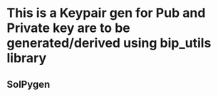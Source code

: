 # This is a Keypair gen for Pub and Private key are to be generated/derived using bip_utils library

## SolPygen
